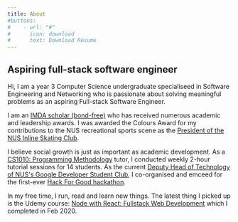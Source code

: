 ```yaml
---
title: About
#buttons:
#    - url: "#"
#      icon: download
#      text: Download Resume
---
```


## Aspiring full-stack software engineer

Hi, I am a year 3 Computer Science undergraduate specialiseed in Software Engineering and Networking who is passionate about solving meaningful problems as an aspiring Full-stack Software Engineer.

I am an [IMDA scholar (bond-free)](https://www.imda.gov.sg) who has received numerous academic and leadership awards. I was awarded the Colours Award for my contributions to the NUS recreational sports scene as the [President of the NUS Inline Skating Club](https://www.instagram.com/nusskating/?hl=en).

I believe social growth is just as important as academic development. As a [CS1010: Programming Methodology](https://nusmods.com/modules/CS1010/programming-methodology) tutor, I conducted weekly 2-hour tutorial sessions for 14 students. As the current [Deputy Head of Technology of NUS's Google Developer Student Club](https://dscnustech.github.io), I co-organised and emceed for the first-ever [Hack For Good hackathon](https://dsc.comp.nus.edu.sg/hackforgood2020).

In my free time, I run, read and learn new things. The latest thing I picked up is the Udemy course: [Node with React: Fullstack Web Development](https://www.udemy.com/certificate/UC-e3c08245-a935-45b7-91da-6cc690f3dd30/?utm_source=sendgrid.com&utm_medium=email&utm_campaign=email) which I completed in Feb 2020.
